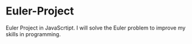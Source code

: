 # Euler-Project
Euler Project in JavaScrtipt. I will solve the Euler problem to improve my skills in programming.
